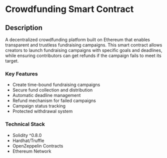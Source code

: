 #  Crowdfunding Smart Contract

## Description

A decentralized crowdfunding platform built on Ethereum that enables transparent and trustless fundraising campaigns. This smart contract allows creators to launch fundraising campaigns with specific goals and deadlines, while ensuring contributors can get refunds if the campaign fails to meet its target.

### Key Features

-  Create time-bound fundraising campaigns
-  Secure fund collection and distribution
-  Automatic deadline management
-  Refund mechanism for failed campaigns
-  Campaign status tracking
-  Protected withdrawal system

### Technical Stack

- Solidity ^0.8.0
- Hardhat/Truffle
- OpenZeppelin Contracts
- Ethereum Network
